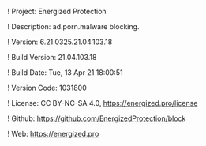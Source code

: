 ! Project: Energized Protection

! Description: ad.porn.malware blocking.

! Version: 6.21.0325.21.04.103.18

! Build Version: 21.04.103.18

! Build Date: Tue, 13 Apr 21 18:00:51

! Version Code: 1031800

! License: CC BY-NC-SA 4.0, https://energized.pro/license

! Github: https://github.com/EnergizedProtection/block

! Web: https://energized.pro
